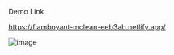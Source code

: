 Demo Link:

https://flamboyant-mclean-eeb3ab.netlify.app/

![image](https://user-images.githubusercontent.com/14010423/110236789-cb094300-7f5d-11eb-95a6-ca86e6a8f8fd.png)
